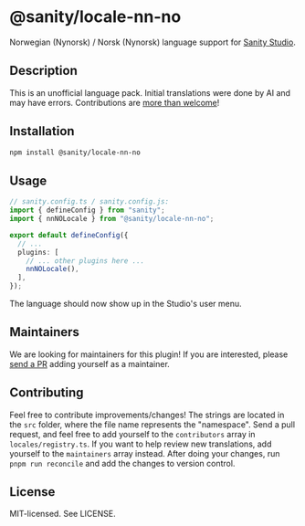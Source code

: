 # @sanity/locale-nn-no

Norwegian (Nynorsk) / Norsk (Nynorsk) language support for [Sanity Studio](https://www.sanity.io/).

## Description

This is an unofficial language pack. Initial translations were done by AI and may have errors. Contributions are [more than welcome](#contributing)!

## Installation

```sh
npm install @sanity/locale-nn-no
```

## Usage

```ts
// sanity.config.ts / sanity.config.js:
import { defineConfig } from "sanity";
import { nnNOLocale } from "@sanity/locale-nn-no";

export default defineConfig({
  // ...
  plugins: [
    // ... other plugins here ...
    nnNOLocale(),
  ],
});
```

The language should now show up in the Studio's user menu.

## Maintainers

We are looking for maintainers for this plugin!
If you are interested, please [send a PR](/CONTRIBUTING.md#maintaining-a-locale) adding yourself as a maintainer.

## Contributing

Feel free to contribute improvements/changes! The strings are located in the `src` folder, where the file name represents the "namespace". Send a pull request, and feel free to add yourself to the `contributors` array in `locales/registry.ts`. If you want to help review new translations, add yourself to the `maintainers` array instead. After doing your changes, run `pnpm run reconcile` and add the changes to version control.

## License

MIT-licensed. See LICENSE.
